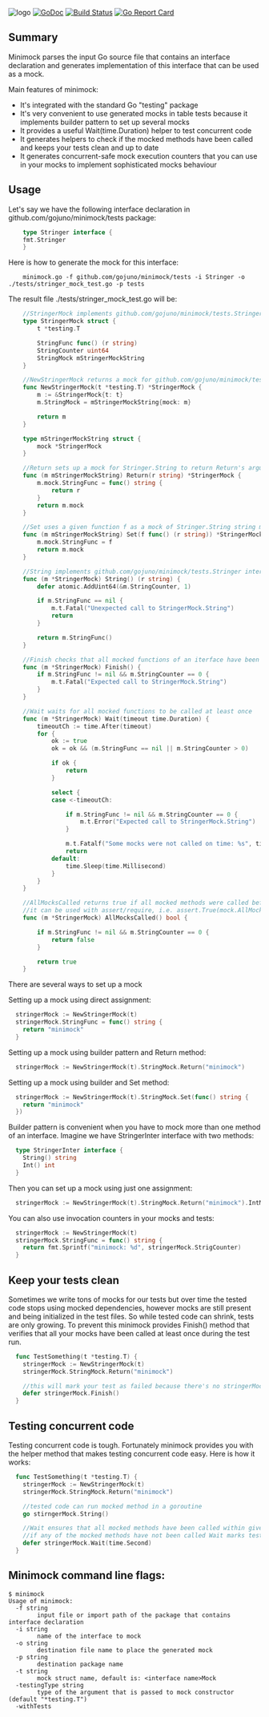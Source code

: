 ![logo](https://rawgit.com/gojuno/minimock/master/logo.svg)
[![GoDoc](https://godoc.org/github.com/gojuno/minimock?status.svg)](http://godoc.org/github.com/gojuno/minimock) [![Build Status](https://travis-ci.org/gojuno/minimock.svg?branch=master)](https://travis-ci.org/gojuno/minimock) [![Go Report Card](https://goreportcard.com/badge/github.com/gojuno/minimock)](https://goreportcard.com/report/github.com/gojuno/minimock)

## Summary 
Minimock parses the input Go source file that contains an interface declaration and generates
implementation of this interface that can be used as a mock.

Main features of minimock:

* It's integrated with the standard Go "testing" package
* It's very convenient to use generated mocks in table tests because it implements builder pattern to set up several mocks
* It provides a useful Wait(time.Duration) helper to test concurrent code
* It generates helpers to check if the mocked methods have been called and keeps your tests clean and up to date
* It generates concurrent-safe mock execution counters that you can use in your mocks to implement sophisticated mocks behaviour

## Usage
Let's say we have the following interface declaration in github.com/gojuno/minimock/tests package:
```go
	type Stringer interface {
    fmt.Stringer
	}
```

Here is how to generate the mock for this interface:
```
	minimock.go -f github.com/gojuno/minimock/tests -i Stringer -o ./tests/stringer_mock_test.go -p tests
```

The result file ./tests/stringer_mock_test.go will be:
```go
	//StringerMock implements github.com/gojuno/minimock/tests.Stringer
	type StringerMock struct {
		t *testing.T

		StringFunc func() (r string)
		StringCounter uint64
		StringMock mStringerMockString
	}

	//NewStringerMock returns a mock for github.com/gojuno/minimock/tests.Stringer
	func NewStringerMock(t *testing.T) *StringerMock {
		m := &StringerMock{t: t}
		m.StringMock = mStringerMockString{mock: m}

		return m
	}

	type mStringerMockString struct {
		mock *StringerMock
	}

	//Return sets up a mock for Stringer.String to return Return's arguments
	func (m mStringerMockString) Return(r string) *StringerMock {
		m.mock.StringFunc = func() string {
			return r
		}
		return m.mock
	}

	//Set uses a given function f as a mock of Stringer.String string method
	func (m mStringerMockString) Set(f func() (r string)) *StringerMock {
		m.mock.StringFunc = f
		return m.mock
	}

	//String implements github.com/gojuno/minimock/tests.Stringer interface
	func (m *StringerMock) String() (r string) {
		defer atomic.AddUint64(&m.StringCounter, 1)

		if m.StringFunc == nil {
			m.t.Fatal("Unexpected call to StringerMock.String")
			return
		}

		return m.StringFunc()
	}

	//Finish checks that all mocked functions of an iterface have been called at least once
	func (m *StringerMock) Finish() {
		if m.StringFunc != nil && m.StringCounter == 0 {
			m.t.Fatal("Expected call to StringerMock.String")
		}
	}

	//Wait waits for all mocked functions to be called at least once
	func (m *StringerMock) Wait(timeout time.Duration) {
		timeoutCh := time.After(timeout)
		for {
			ok := true
			ok = ok && (m.StringFunc == nil || m.StringCounter > 0)

			if ok {
				return
			}

			select {
			case <-timeoutCh:

				if m.StringFunc != nil && m.StringCounter == 0 {
					m.t.Error("Expected call to StringerMock.String")
				}

				m.t.Fatalf("Some mocks were not called on time: %s", timeout)
				return
			default:
				time.Sleep(time.Millisecond)
			}
		}
	}

	//AllMocksCalled returns true if all mocked methods were called before the execution of AllMocksCalled,
	//it can be used with assert/require, i.e. assert.True(mock.AllMocksCalled())
	func (m *StringerMock) AllMocksCalled() bool {

		if m.StringFunc != nil && m.StringCounter == 0 {
			return false
		}

		return true
	}
```


There are several ways to set up a mock

Setting up a mock using direct assignment:
```go
  stringerMock := NewStringerMock(t)
  stringerMock.StringFunc = func() string {
    return "minimock"
  }
```

Setting up a mock using builder pattern and Return method:
```go
  stringerMock := NewStringerMock(t).StringMock.Return("minimock")
```

Setting up a mock using builder and Set method:
```go
  stringerMock := NewStringerMock(t).StringMock.Set(func() string {
    return "minimock"
  })
```

Builder pattern is convenient when you have to mock more than one method of an interface.
Imagine we have StringerInter interface with two methods:
```go
  type StringerInter interface {
    String() string
    Int() int
  }
```

Then you can set up a mock using just one assignment:
```go
  stringerMock := NewStringerMock(t).StringMock.Return("minimock").IntMock.Return(5)
```

You can also use invocation counters in your mocks and tests:
```go
  stringerMock := NewStringerMock(t)
  stringerMock.StringFunc = func() string {
    return fmt.Sprintf("minimock: %d", stringerMock.StrigCounter)
  }
```

## Keep your tests clean
Sometimes we write tons of mocks for our tests but over time the tested code stops using mocked dependencies,
however mocks are still present and being initialized in the test files. So while tested code can shrink, tests are only growing.
To prevent this minimock provides Finish() method that verifies that all your mocks have been called at least once during the test run.

```go
  func TestSomething(t *testing.T) {
    stringerMock := NewStringerMock(t)
    stringerMock.StringMock.Return("minimock")

    //this will mark your test as failed because there's no stringerMock.String() invocation
    defer stringerMock.Finish()
  }
```

## Testing concurrent code
Testing concurrent code is tough. Fortunately minimock provides you with the helper method that makes testing concurrent code easy.
Here is how it works:

```go
  func TestSomething(t *testing.T) {
    stringerMock := NewStringerMock(t)
    stringerMock.StringMock.Return("minimock")

    //tested code can run mocked method in a goroutine
    go stirngerMock.String()

    //Wait ensures that all mocked methods have been called within given interval
    //if any of the mocked methods have not been called Wait marks test as failed
    defer stringerMock.Wait(time.Second)
  }

```

## Minimock command line flags:
```
$ minimock 
Usage of minimock:
  -f string
    	input file or import path of the package that contains interface declaration
  -i string
    	name of the interface to mock
  -o string
    	destination file name to place the generated mock
  -p string
    	destination package name
  -t string
    	mock struct name, default is: <interface name>Mock
  -testingType string
    	type of the argument that is passed to mock constructor (default "*testing.T")
  -withTests
```
